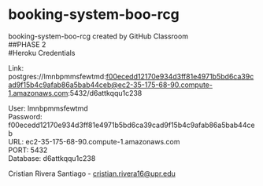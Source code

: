 # booking-system-boo-rcg <br />
booking-system-boo-rcg created by GitHub Classroom <br />
##PHASE 2 <br />
#Heroku Credentials <br />

Link: postgres://lmnbpmmsfewtmd:f00ecedd12170e934d3ff81e4971b5bd6ca39cad9f15b4c9afab86a5bab44ceb@ec2-35-175-68-90.compute-1.amazonaws.com:5432/d6attkqqu1c238

User: lmnbpmmsfewtmd <br />
Password: f00ecedd12170e934d3ff81e4971b5bd6ca39cad9f15b4c9afab86a5bab44ceb <br />
URL: ec2-35-175-68-90.compute-1.amazonaws.com <br />
PORT: 5432 <br />
Database: d6attkqqu1c238 <br />

Cristian Rivera Santiago - cristian.rivera16@upr.edu <br />
